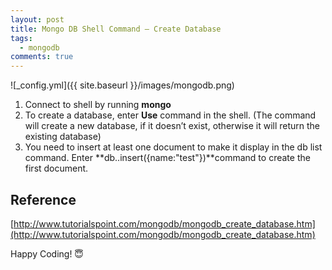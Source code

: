 ```yaml
---
layout: post
title: Mongo DB Shell Command – Create Database
tags:
  - mongodb
comments: true
---
```


![_config.yml]({{ site.baseurl }}/images/mongodb.png)


1. Connect to shell by running **mongo**
2. To create a database, enter **Use**  command in the shell. (The command will create a new database, if it doesn’t exist, otherwise it will return the existing database)
3. You need to insert at least one document to make it display in the db list command. Enter **db..insert({name:"test"})**command to create the first document.

## Reference

[http://www.tutorialspoint.com/mongodb/mongodb_create_database.htm](http://www.tutorialspoint.com/mongodb/mongodb_create_database.htm)

Happy Coding! 😇